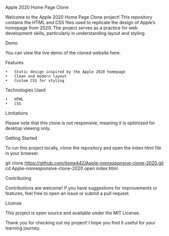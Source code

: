 Apple 2020 Home Page Clone

Welcome to the Apple 2020 Home Page Clone project! This repository contains the HTML and CSS files used to replicate the design of Apple’s homepage from 2020. The project serves as a practice for web development skills, particularly in understanding layout and styling.

Demo

You can view the live demo of the cloned website here.

Features

	•	Static design inspired by the Apple 2020 homepage
	•	Clean and modern layout
	•	Custom CSS for styling

Technologies Used

	•	HTML
	•	CSS

Limitations

Please note that this clone is not responsive, meaning it is optimized for desktop viewing only.

Getting Started

To run this project locally, clone the repository and open the index.html file in your browser.

git clone https://github.com/itsme442/Apple-nonresponsive-clone-2020.git
cd Apple-nonresponsive-clone-2020
open index.html

Contributing

Contributions are welcome! If you have suggestions for improvements or features, feel free to open an issue or submit a pull request.

License

This project is open source and available under the MIT License.

Thank you for checking out my project! I hope you find it useful for your learning journey.